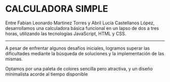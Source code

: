 <h1> CALCULADORA SIMPLE </h1>

<p> Entre Fabian Leonardo Martinez Torres y Abril Lucía Castellanos López, desarrollamos una calculadora básica funcional en un lapso de dos a tres horas, utilizando las tecnologías JavaScript, HTML y CSS. </p>

<hr>

<p> A pesar de enfrentar algunos desafíos iniciales, logramos superar las dificultades mediante la búsqueda de soluciones y la implementación de las mismas. </p>

 <p> Optamos por una paleta de colores sencilla pero atractiva, y un diseño minimalista acorde al tiempo disponible </p>

